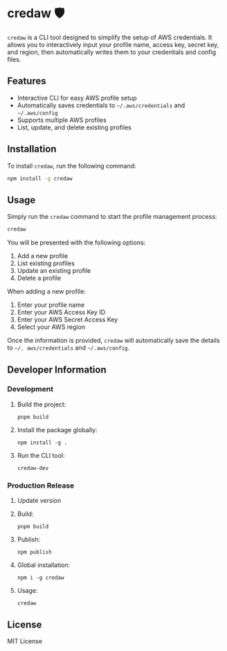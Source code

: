 # credaw 🛡️

`credaw` is a CLI tool designed to simplify the setup of AWS credentials. It allows you to interactively input your profile name, access key, secret key, and region, then automatically writes them to your credentials and config files.

## Features

- Interactive CLI for easy AWS profile setup
- Automatically saves credentials to `~/.aws/credentials` and `~/.aws/config`
- Supports multiple AWS profiles
- List, update, and delete existing profiles

## Installation

To install `credaw`, run the following command:

```bash
npm install -g credaw
```

## Usage

Simply run the `credaw` command to start the profile management process:

```bash
credaw
```

You will be presented with the following options:

1. Add a new profile
2. List existing profiles
3. Update an existing profile
4. Delete a profile

When adding a new profile:

1. Enter your profile name
2. Enter your AWS Access Key ID
3. Enter your AWS Secret Access Key
4. Select your AWS region

Once the information is provided, `credaw` will automatically save the details to `~/.
aws/credentials` and `~/.aws/config`.

## Developer Information

### Development

1. Build the project:
   ```
   pnpm build
   ```

2. Install the package globally:
   ```
   npm install -g .
   ```

3. Run the CLI tool:
   ```
   credaw-dev
   ```

### Production Release

1. Update version

2. Build:
   ```
   pnpm build
   ```

3. Publish:
   ```
   npm publish
   ```

4. Global installation:
   ```
   npm i -g credaw
   ```

5. Usage:
   ```
   credaw
   ```

## License

MIT License

